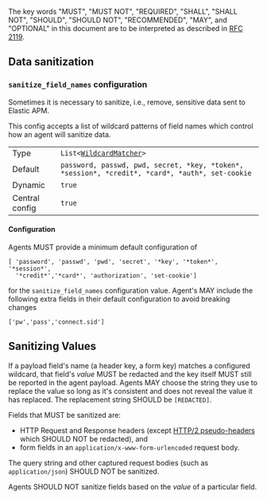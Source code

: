 The key words "MUST", "MUST NOT", "REQUIRED", "SHALL", "SHALL NOT", "SHOULD",
"SHOULD NOT", "RECOMMENDED",  "MAY", and "OPTIONAL" in this document are to
be interpreted as described in
[RFC 2119](https://www.ietf.org/rfc/rfc2119.txt).

## Data sanitization

### `sanitize_field_names` configuration

Sometimes it is necessary to sanitize, i.e., remove,
sensitive data sent to Elastic APM.

This config accepts a list of wildcard patterns of field names which control
how an agent will sanitize data.

|                |   |
|----------------|---|
| Type           | `List<`[`WildcardMatcher`](../../tests/agents/json-specs/wildcard_matcher_tests.json)`>` |
| Default        | `password, passwd, pwd, secret, *key, *token*, *session*, *credit*, *card*, *auth*, set-cookie` |
| Dynamic        | `true` |
| Central config | `true` |

#### Configuration

Agents MUST provide a minimum default configuration of

    [ 'password', 'passwd', 'pwd', 'secret', '*key', '*token*', '*session*',
      '*credit*','*card*', 'authorization', 'set-cookie']

for the `sanitize_field_names` configuration value.  Agent's MAY include the
following extra fields in their default configuration to avoid breaking changes

    ['pw','pass','connect.sid']

## Sanitizing Values

If a payload field's name (a header key, a form key) matches a configured
wildcard, that field's _value_ MUST be redacted and the key itself
MUST still be reported in the agent payload. Agents MAY choose the string
they use to replace the value so long as it's consistent and does not reveal
the value it has replaced. The replacement string SHOULD be `[REDACTED]`.

Fields that MUST be sanitized are:
- HTTP Request and Response headers (except [HTTP/2 pseudo-headers](https://datatracker.ietf.org/doc/html/rfc7540#section-8.1.2.3) which SHOULD NOT be redacted), and
- form fields in an `application/x-www-form-urlencoded` request body.

The query string and other captured request bodies (such as `application/json`)
SHOULD NOT be sanitized.

Agents SHOULD NOT sanitize fields based on the _value_ of a particular field.
